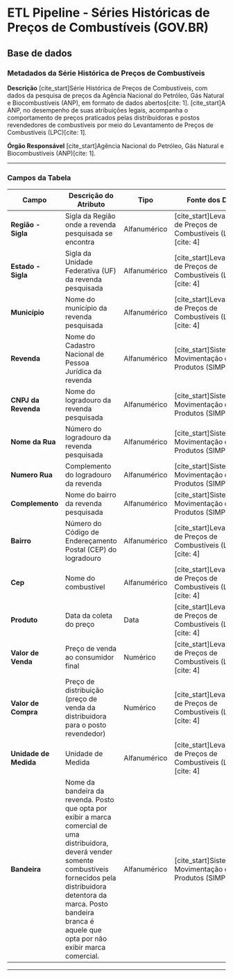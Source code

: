 # ETL Pipeline - Séries Históricas de Preços de Combustíveis (GOV.BR)

## Base de dados

### **Metadados da Série Histórica de Preços de Combustíveis**

**Descrição**
[cite_start]Série Histórica de Preços de Combustíveis, com dados da pesquisa de preços da Agência Nacional do Petróleo, Gás Natural e Biocombustíveis (ANP), em formato de dados abertos[cite: 1]. [cite_start]A ANP, no desempenho de suas atribuições legais, acompanha o comportamento de preços praticados pelas distribuidoras e postos revendedores de combustíveis por meio do Levantamento de Preços de Combustíveis (LPC)[cite: 1].

**Órgão Responsável**
[cite_start]Agência Nacional do Petróleo, Gás Natural e Biocombustíveis (ANP)[cite: 1].

---

### **Campos da Tabela**

| Campo | Descrição do Atributo | Tipo | Fonte dos Dados |
|---|---|---|---|
| **Região - Sigla** | Sigla da Região onde a revenda pesquisada se encontra | Alfanumérico | [cite_start]Levantamento de Preços de Combustíveis (LPC) [cite: 4] |
| **Estado - Sigla** | Sigla da Unidade Federativa (UF) da revenda pesquisada | Alfanumérico | [cite_start]Levantamento de Preços de Combustíveis (LPC) [cite: 4] |
| **Município** | Nome do município da revenda pesquisada | Alfanumérico | [cite_start]Levantamento de Preços de Combustíveis (LPC) [cite: 4] |
| **Revenda** | Nome do Cadastro Nacional de Pessoa Jurídica da revenda | Alfanumérico | [cite_start]Sistema de Movimentação de Produtos (SIMP) [cite: 4] |
| **CNPJ da Revenda**| Nome do logradouro da revenda pesquisada | Alfanumérico | [cite_start]Sistema de Movimentação de Produtos (SIMP) [cite: 4] |
| **Nome da Rua** | Número do logradouro da revenda pesquisada | Alfanumérico | [cite_start]Sistema de Movimentação de Produtos (SIMP) [cite: 4] |
| **Numero Rua** | Complemento do logradouro da revenda | Alfanumérico | [cite_start]Sistema de Movimentação de Produtos (SIMP) [cite: 4] |
| **Complemento** | Nome do bairro da revenda pesquisada | Alfanumérico | [cite_start]Sistema de Movimentação de Produtos (SIMP) [cite: 4] |
| **Bairro** | Número do Código de Endereçamento Postal (CEP) do logradouro | Alfanumérico | [cite_start]Levantamento de Preços de Combustíveis (LPC) [cite: 4] |
| **Cep** | Nome do combustível | Alfanumérico | [cite_start]Levantamento de Preços de Combustíveis (LPC) [cite: 4] |
| **Produto** | Data da coleta do preço | Data | [cite_start]Levantamento de Preços de Combustíveis (LPC) [cite: 4] |
| **Valor de Venda**| Preço de venda ao consumidor final | Numérico | [cite_start]Levantamento de Preços de Combustíveis (LPC) [cite: 4] |
| **Valor de Compra** | Preço de distribuição (preço de venda da distribuidora para o posto revendedor) | Numérico | [cite_start]Levantamento de Preços de Combustíveis (LPC) [cite: 4] |
| **Unidade de Medida** | Unidade de Medida | Alfanumérico | [cite_start]Levantamento de Preços de Combustíveis (LPC) [cite: 4] |
| **Bandeira** | Nome da bandeira da revenda. Posto que opta por exibir a marca comercial de uma distribuidora, deverá vender somente combustíveis fornecidos pela distribuidora detentora da marca. Posto bandeira branca é aquele que opta por não exibir marca comercial. | Alfanumérico | [cite_start]Sistema de Movimentação de Produtos (SIMP) [cite: 4] |

---

